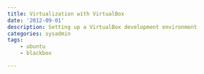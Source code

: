 ```yaml
---
title: Virtualization with VirtualBox
date: '2012-09-01'
description: Setting up a VirtualBox development environment
categories: sysadmin
tags:
    - ubuntu
    - blackbox

---
```



